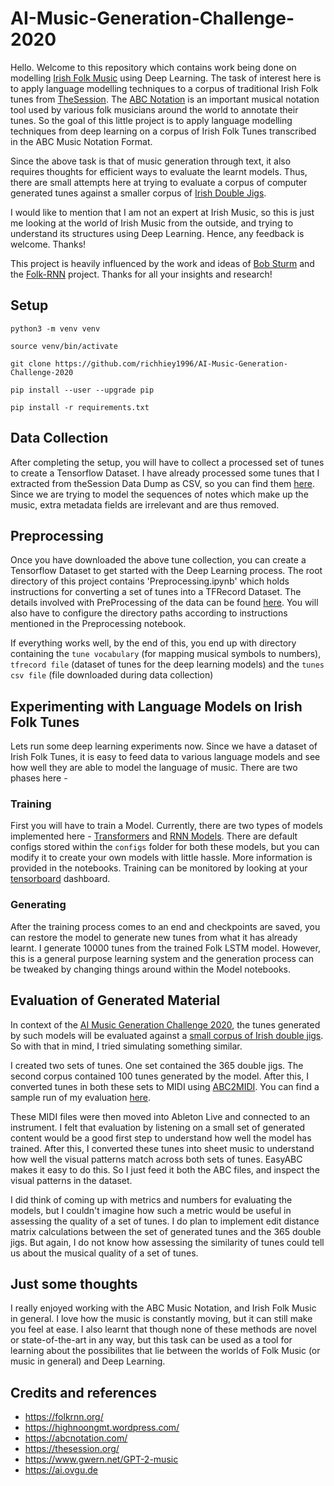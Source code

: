# AI-Music-Generation-Challenge-2020

Hello. Welcome to this repository which contains work being done on modelling [Irish Folk Music](https://en.wikipedia.org/wiki/Irish_traditional_music) using Deep Learning. The task of interest here is to apply language modelling techniques to a corpus of traditional Irish Folk tunes from [TheSession](https://thesession.org/). The [ABC Notation](http://abcnotation.com/) is an important musical notation tool used by various folk musicians around the world to annotate their tunes. So the goal of this little project is to apply language modelling techniques from deep learning on a corpus of Irish Folk Tunes transcribed in the ABC Music Notation Format.

Since the above task is that of music generation through text, it also requires thoughts for efficient ways to evaluate the learnt models. Thus, there are small attempts here at trying to evaluate a corpus of computer generated tunes against a smaller corpus of [Irish Double Jigs](http://norbeck.nu/abc/book/). 

I would like to mention that I am not an expert at Irish Music, so this is just me looking at the world of Irish Music from the outside, and trying to understand its structures using Deep Learning. Hence, any feedback is welcome. Thanks!

This project is heavily influenced by the work and ideas of [Bob Sturm](https://highnoongmt.wordpress.com/about/) and the [Folk-RNN](https://folkrnn.org/) project. Thanks for all your insights and research!


## Setup
`python3 -m venv venv`

`source venv/bin/activate`

`git clone https://github.com/richhiey1996/AI-Music-Generation-Challenge-2020`

`pip install --user --upgrade pip`

`pip install -r requirements.txt`

## Data Collection
After completing the setup, you will have to collect a processed set of tunes to create a Tensorflow Dataset. I have already processed some tunes that I extracted from theSession Data Dump as CSV, so you can find them [here](https://github.com/richhiey1996/AI-Music-Generation-Challenge-2020/wiki/Data-Collection). Since we are trying to model the sequences of notes which make up the music, extra metadata fields are irrelevant and are thus removed.

## Preprocessing
Once you have downloaded the above tune collection, you can create a Tensorflow Dataset to get started with the Deep Learning process. The root directory of this project contains 'Preprocessing.ipynb' which holds instructions for converting a set of tunes into a TFRecord Dataset. The details involved with PreProcessing of the data can be found [here](https://github.com/richhiey1996/AI-Music-Generation-Challenge-2020/wiki/Preprocessing). You will also have to configure the directory paths according to instructions mentioned in the Preprocessing notebook.

If everything works well, by the end of this, you end up with directory containing the `tune vocabulary` (for mapping musical symbols to numbers), `tfrecord file` (dataset of tunes for the deep learning models) and the `tunes csv file` (file downloaded during data collection)

## Experimenting with Language Models on Irish Folk Tunes
Lets run some deep learning experiments now. Since we have a dataset of Irish Folk Tunes, it is easy to feed data to various language models and see how well they are able to model the language of music. There are two phases here -

### Training
First you will have to train a Model. Currently, there are two types of models implemented here - [Transformers](https://en.wikipedia.org/wiki/Transformer_(machine_learning_model)) and [RNN Models](https://en.wikipedia.org/wiki/Recurrent_neural_network). There are default configs stored within the `configs` folder for both these models, but you can modify it to create your own models with little hassle. More information is provided in the notebooks. Training can be monitored by looking at your [tensorboard](https://www.tensorflow.org/tensorboard) dashboard.

### Generating
After the training process comes to an end and checkpoints are saved, you can restore the model to generate new tunes from what it has already learnt. I generate 10000 tunes from the trained Folk LSTM model. However, this is a general purpose learning system and the generation process can be tweaked by changing things around within the Model notebooks.

## Evaluation of Generated Material
In context of the [AI Music Generation Challenge 2020](https://boblsturm.github.io/aimusic2020/MusicAI_Challenge_2020.pdf), the tunes generated by such models will be evaluated against a [small corpus of Irish double jigs](http://www.norbeck.nu/abc/book/book.asp?book=2). So with that in mind, I tried simulating something similar.

I created two sets of tunes. One set contained the 365 double jigs. The second corpus contained 100 tunes generated by the model. After this, I converted tunes in both these sets to MIDI using [ABC2MIDI](https://www.systutorials.com/docs/linux/man/1-abc2midi/). You can find a sample run of my evaluation [here](https://drive.google.com/drive/folders/10p9Dcr8BHSk7ujukZOH3LZv9Qud1wK_s?usp=sharing). 

These MIDI files were then moved into Ableton Live and connected to an instrument. I felt that evaluation by listening on a small set of generated content would be a good first step to understand how well the model has trained. After this, I converted these tunes into sheet music to understand how well the visual patterns match across both sets of tunes. EasyABC makes it easy to do this. So I just feed it both the ABC files, and inspect the visual patterns in the dataset.

I did think of coming up with metrics and numbers for evaluating the models, but I couldn't imagine how such a metric would be useful in assessing the quality of a set of tunes. I do plan to implement edit distance matrix calculations between the set of generated tunes and the 365 double jigs. But again, I do not know how assessing the similarity of tunes could tell us about the musical quality of a set of tunes.

## Just some thoughts
I really enjoyed working with the ABC Music Notation, and Irish Folk Music in general. I love how the music is constantly moving, but it can still make you feel at ease. I also learnt that though none of these methods are novel or state-of-the-art in any way, but this task can be used as a tool for learning about the possibilites that lie between the worlds of Folk Music (or music in general) and Deep Learning.

## Credits and references
- https://folkrnn.org/
- https://highnoongmt.wordpress.com/
- https://abcnotation.com/
- https://thesession.org/
- https://www.gwern.net/GPT-2-music
- https://ai.ovgu.de
